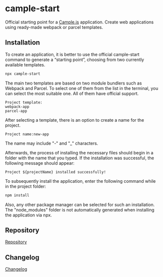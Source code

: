 # cample-start

Official starting point for a [Cample.js](https://www.npmjs.com/package/cample) application. Create web applications using ready-made webpack or parcel templates.

## Installation

To create an application, it is better to use the official cample-start command to generate a “starting point”, choosing from two currently available templates.

```bash
npx cample-start
```

The main two templates are based on two module bundlers such as Webpack and Parcel. To select one of them from the list in the terminal, you can select the most suitable one. All of them have official support.

```
Project template:
webpack-app
parcel-app
```

After selecting a template, there is an option to create a name for the project.
```
Project name:new-app
```

The name may include "-" and "_" characters.

Afterwards, the process of installing the necessary files should begin in a folder with the name that you typed. If the installation was successful, the following message should appear:

```
Project ${projectName} installed successfully!
```

To subsequently install the application, enter the following command while in the project folder:

```bash
npm install
```

Also, any other package manager can be selected for such an installation. The "node_modules" folder is not automatically generated when installing the application via npx.

## Repository

[Repository](https://github.com/Camplejs/cample-start)

## Changelog

[Changelog](https://github.com/Camplejs/cample-start/releases)
